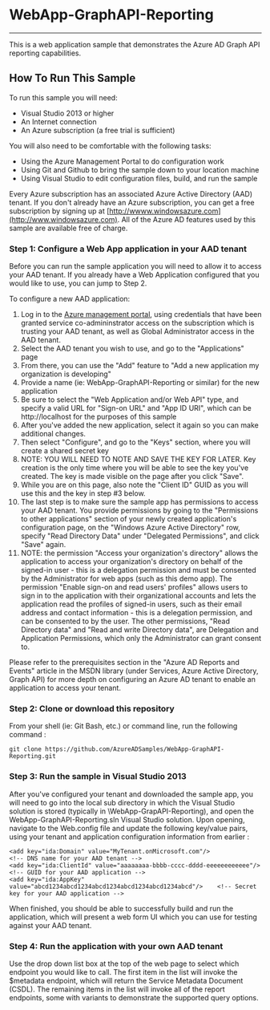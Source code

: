 # WebApp-GraphAPI-Reporting
---------------------------
This is a web application sample that demonstrates the Azure AD Graph API reporting capabilities.

## How To Run This Sample

To run this sample you will need:

- Visual Studio 2013 or higher
- An Internet connection
- An Azure subscription (a free trial is sufficient)

You will also need to be comfortable with the following tasks:

- Using the Azure Management Portal to do configuration work
- Using Git and Github to bring the sample down to your location machine
- Using Visual Studio to edit configuration files, build, and run the sample

Every Azure subscription has an associated Azure Active Directory (AAD) tenant.  If you don't already have an Azure subscription, you can get a free subscription by signing up at [http://wwww.windowsazure.com](http://www.windowsazure.com).  All of the Azure AD features used by this sample are available free of charge.

### Step 1: Configure a Web App application in your AAD tenant
Before you can run the sample application you will need to allow it to access your AAD tenant.  If you already have a Web Application configured that you would like to use, you can jump to Step 2.

To configure a new AAD application:

1. Log in to the [Azure management portal](http://manage.windowsazure.com), using credentials that have been granted service co-admininstrator access on the subscription which is trusting your AAD tenant, as well as Global Administrator access in the AAD tenant.
2. Select the AAD tenant you wish to use, and go to the "Applications" page
3. From there, you can use the "Add" feature to "Add a new application my organization is developing"
4. Provide a name (ie: WebApp-GraphAPI-Reporting or similar) for the new application
5. Be sure to select the "Web Application and/or Web API" type, and specify a  valid URL for "Sign-on URL" and "App ID URI", which can be http://localhost for the purposes of this sample
6. After you've added the new application, select it again so you can make additional changes.  
7. Then select "Configure", and go to the "Keys" section, where you will create a shared secret key
8. NOTE: YOU WILL NEED TO NOTE AND SAVE THE KEY FOR LATER.  Key creation is the only time where you will be able to see the key you've created.  The key is made visible on the page after you click "Save".  
9. While you are on this page, also note the "Client ID" GUID as you will use this and the key in step #3 below.
10. The last step is to make sure the sample app has permissions to access your AAD tenant.  You provide permissions by going to the "Permissions to other applications" section of your newly created application's configuration page, on the "Windows Azure Active Directory" row, specify "Read Directory Data" under "Delegated Permissions", and click "Save" again.
11. NOTE: the permission "Access your organization's directory" allows the application to access your organization's directory on behalf of the signed-in user - this is a delegation permission and must be consented by the Administrator for web apps (such as this demo app).
The permission "Enable sign-on and read users' profiles" allows users to sign in to the application with their organizational accounts and lets the application read the profiles of signed-in users, such as their email address and contact information - this is a delegation permission, and can be consented to by the user.
The other permissions, "Read Directory data" and "Read and write Directory data", are Delegation and Application Permissions, which only the Administrator can grant consent to.


Please refer to the prerequisites section in the "Azure AD Reports and Events" article in the MSDN library (under Services, Azure Active Directory, Graph API) for more depth on configuring an Azure AD tenant to enable an application to access your tenant.  

### Step 2:  Clone or download this repository

From your shell (ie: Git Bash, etc.) or command line, run the following command :

    git clone https://github.com/AzureADSamples/WebApp-GraphAPI-Reporting.git

### Step 3:  Run the sample in Visual Studio 2013
After you've configured your tenant and downloaded the sample app, you will need to go into the local sub directory in which the Visual Studio solution is stored (typically in <your-git-root-directory>\WebApp-GrapAPI-Reporting), and open the WebApp-GraphAPI-Reporting.sln Visual Studio solution.  Upon opening, navigate to the Web.config file and update the following key/value pairs, using your tenant and application configuration information from earlier :

    <add key="ida:Domain" value="MyTenant.onMicrosoft.com"/>                  		<!-- DNS name for your AAD tenant -->
    <add key="ida:ClientId" value="aaaaaaaa-bbbb-cccc-dddd-eeeeeeeeeeee"/>    		<!-- GUID for your AAD application -->
    <add key="ida:AppKey" value="abcd1234abcd1234abcd1234abcd1234abcd1234abcd"/>	<!-- Secret key for your AAD application -->

When finished, you should be able to successfully build and run the application, which will present a web form UI which you can use for testing against your AAD tenant.

### Step 4:  Run the application with your own AAD tenant
Use the drop down list box at the top of the web page to select which endpoint you would like to call.  The first item in the list will invoke the $metadata endpoint, which will return the Service Metadata Document (CSDL).  The remaining items in the list will invoke all of the report endpoints, some with variants to demonstrate the supported query options.




